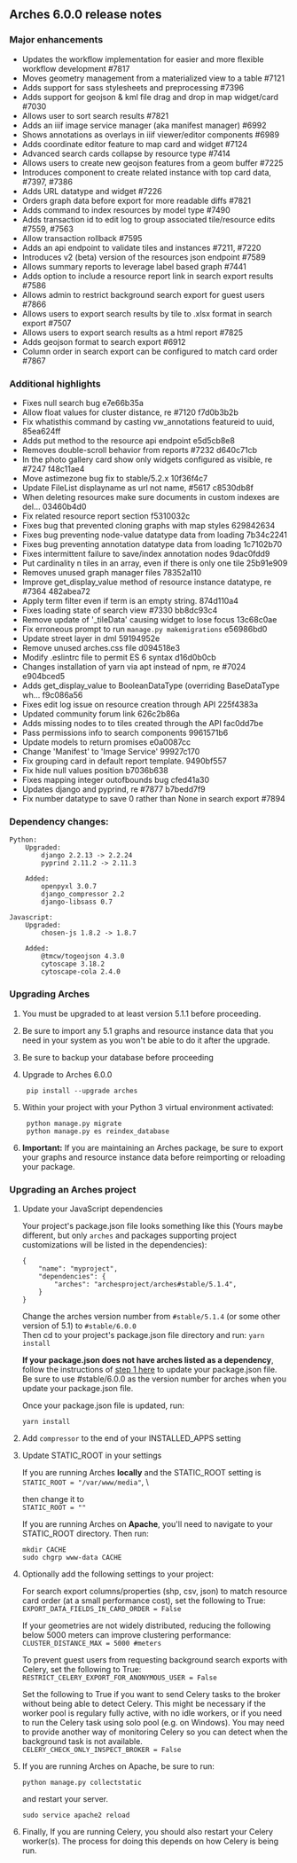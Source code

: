 Arches 6.0.0 release notes
------------------------


### Major enhancements
- Updates the workflow implementation for easier and more flexible workflow development #7817
- Moves geometry management from a materialized view to a table #7121
- Adds support for sass stylesheets and preprocessing #7396
- Adds support for geojson & kml file drag and drop in map widget/card #7030
- Allows user to sort search results #7821
- Adds an iiif image service manager (aka manifest manager) #6992
- Shows annotations as overlays in iiif viewer/editor components #6989
- Adds coordinate editor feature to map card and widget #7124
- Advanced search cards collapse by resource type #7414
- Allows users to create new geojson features from a geom buffer #7225
- Introduces component to create related instance with top card data, #7397, #7386
- Adds URL datatype and widget #7226
- Orders graph data before export for more readable diffs #7821
- Adds command to index resources by model type #7490
- Adds transaction id to edit log to group associated tile/resource edits #7559, #7563
- Allow transaction rollback #7595
- Adds an api endpoint to validate tiles and instances #7211, #7220 
- Introduces v2 (beta) version of the resources json endpoint #7589
- Allows summary reports to leverage label based graph #7441
- Adds option to include a resource report link in search export results #7586
- Allows admin to restrict background search export for guest users #7866
- Allows users to export search results by tile to .xlsx format in search export #7507
- Allows users to export search results as a html report #7825
- Adds geojson format to search export #6912
- Column order in search export can be configured to match card order #7867

### Additional highlights
- Fixes null search bug e7e66b35a
- Allow float values for cluster distance, re #7120 f7d0b3b2b
- Fix whatisthis command by casting vw_annotations featureid to uuid, 85ea624ff
- Adds put method to the resource api endpoint e5d5cb8e8
- Removes double-scroll behavior from reports #7232 d640c71cb
- In the photo gallery card show only widgets configured as visible, re #7247 f48c11ae4
- Move astimezone bug fix to stable/5.2.x 10f36f4c7
- Update FileList displayname as url not name, #5617 c8530db8f
- When deleting resources make sure documents in custom indexes are del… 03460b4d0
- Fix related resource report section f5310032c
- Fixes bug that prevented cloning graphs with map styles 629842634
- Fixes bug preventing node-value datatype data from loading 7b34c2241
- Fixes bug preventing annotation datatype data from loading 1c7102b70
- Fixes intermittent failure to save/index annotation nodes  9dac0fdd9
- Put cardinality n tiles in an array, even if there is only one tile 25b91e909
- Removes unused graph manager files 78352a110
- Improve get_display_value method of resource instance datatype, re #7364 482abea72
- Apply term filter even if term is an empty string. 874d110a4
- Fixes loading state of search view #7330 bb8dc93c4
- Remove update of '_tileData' causing widget to lose focus 13c68c0ae
- Fix erroneous prompt to run `manage.py makemigrations` e56986bd0
- Update street layer in dml 59194952e
- Remove unused arches.css file d094518e3
- Modify .eslintrc file to permit ES 6 syntax d16d0b0cb
- Changes installation of yarn via apt instead of npm, re #7024 e904bced5
- Adds get_display_value to BooleanDataType (overriding BaseDataType wh… f9c086a56
- Fixes edit log issue on resource creation through API 225f4383a
- Updated community forum link 626c2b86a
- Adds missing nodes to to tiles created through the API fac0dd7be
- Pass permissions info to search components 9961571b6
- Update models to return promises e0a0087cc
- Change 'Manifest' to 'Image Service' 99927c170
- Fix grouping card in default report template. 9490bf557
- Fix hide null values position b7036b638
- Fixes mapping integer outofbounds bug cfed41a30
- Updates django and pyprind, re #7877 b7bedd7f9
- Fix number datatype to save 0 rather than None in search export #7894


### Dependency changes:
```
Python:
    Upgraded:
        django 2.2.13 -> 2.2.24
        pyprind 2.11.2 -> 2.11.3

    Added:
        openpyxl 3.0.7
        django_compressor 2.2
        django-libsass 0.7

Javascript:
    Upgraded:
        chosen-js 1.8.2 -> 1.8.7

    Added:
        @tmcw/togeojson 4.3.0
        cytoscape 3.18.2
        cytoscape-cola 2.4.0
```


### Upgrading Arches
1. You must be upgraded to at least version 5.1.1 before proceeding.

2. Be sure to import any 5.1 graphs and resource instance data that you need in your system as you won't be able to do it after the upgrade.

3. Be sure to backup your database before proceeding

4. Upgrade to Arches 6.0.0

        pip install --upgrade arches

5. Within your project with your Python 3 virtual environment activated:

        python manage.py migrate
        python manage.py es reindex_database

6. **Important:** If you are maintaining an Arches package, be sure to export your graphs and resource instance data before reimporting or reloading your package. 


### Upgrading an Arches project
1. Update your JavaScript dependencies

    Your project's package.json file looks something like this (Yours maybe different, but only `arches` and packages supporting project customizations will be listed in the dependencies):

    ```    
    {
        "name": "myproject",
        "dependencies": {
            "arches": "archesproject/arches#stable/5.1.4",
        }
    }
    ```
    Change the arches version number from `#stable/5.1.4` (or some other version of 5.1) to `#stable/6.0.0`\
    Then cd to your project's package.json file directory and run: `yarn install`

    **If your package.json does not have arches listed as a dependency**, follow the instructions of [step 1 here](https://github.com/archesproject/arches/blob/master/releases/5.1.0.md#upgrading-an-arches-project) to update your package.json file. Be sure to use #stable/6.0.0 as the version number for arches when you update your package.json file.
    
    Once your package.json file is updated, run:

    ```yarn install```

2. Add ```compressor``` to the end of your INSTALLED_APPS setting

3. Update STATIC_ROOT in your settings
   
    If you are running Arches **locally** and the STATIC_ROOT setting is \
    ```STATIC_ROOT = "/var/www/media"```, \

      then change it to \
      ```STATIC_ROOT = ""```

    If you are running Arches on **Apache**, you'll need to navigate to your STATIC_ROOT directory. Then run:

    ```
    mkdir CACHE
    sudo chgrp www-data CACHE
    ```

4. Optionally add the following settings to your project:
   
    For search export columns/properties (shp, csv, json) to match resource card order (at a small performance cost), set the following to True:\
    ```EXPORT_DATA_FIELDS_IN_CARD_ORDER = False```
    
    If your geometries are not widely distributed, reducing the following below 5000 meters can improve clustering performance:\
    ```CLUSTER_DISTANCE_MAX = 5000 #meters```

    To prevent guest users from requesting background search exports with Celery, set the following to True:\
    ```RESTRICT_CELERY_EXPORT_FOR_ANONYMOUS_USER = False```

    Set the following to True if you want to send Celery tasks to the broker without being able to detect Celery. This might be necessary if the worker pool is regulary fully active, with no idle workers, or if you need to run the Celery task using solo pool (e.g. on Windows). You may need to provide another way of monitoring Celery so you can detect when the background task is not available.\
    ```CELERY_CHECK_ONLY_INSPECT_BROKER = False```



5. If you are running Arches on Apache, be sure to run:

    ```
    python manage.py collectstatic
    ```
    and restart your server.
    ```
    sudo service apache2 reload
    ```
    
6. Finally, If you are running Celery, you should also restart your Celery worker(s). The process for doing this depends on how Celery is being run.

